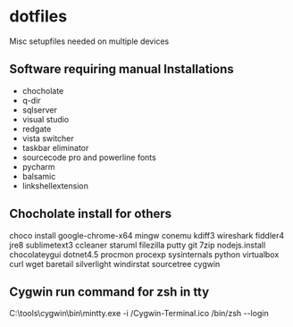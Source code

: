 # dotfiles
Misc setupfiles needed on multiple devices

## Software requiring manual Installations
- chocholate
- q-dir
- sqlserver
- visual studio
- redgate
- vista switcher
- taskbar eliminator
- sourcecode pro and powerline fonts
- pycharm
- balsamic
- linkshellextension

## Chocholate install for others
choco install google-chrome-x64 mingw conemu kdiff3 wireshark fiddler4 jre8 sublimetext3 ccleaner staruml filezilla putty git 7zip nodejs.install chocolateygui dotnet4.5 procmon procexp sysinternals python virtualbox curl wget baretail silverlight windirstat sourcetree cygwin

## Cygwin run command for zsh in tty
C:\tools\cygwin\bin\mintty.exe -i /Cygwin-Terminal.ico /bin/zsh --login
